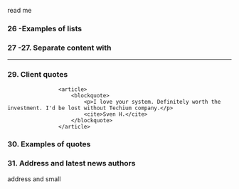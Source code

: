 read me

### 26 -Examples of lists 
### 27 -27. Separate content with <hr>
### 29. Client quotes
                    <article>
                        <blockquote>
                            <p>I love your system. Definitely worth the investment. I'd be lost without Techium company.</p> 
                            <cite>Sven H.</cite>
                        </blockquote>
                    </article>
### 30. Examples of quotes

### 31. Address and latest news authors
address and small
